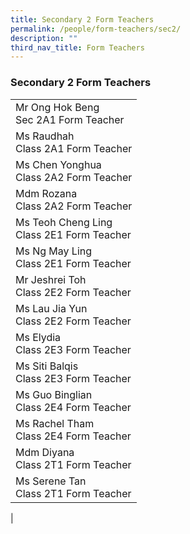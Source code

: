 ```yaml
---
title: Secondary 2 Form Teachers
permalink: /people/form-teachers/sec2/
description: ""
third_nav_title: Form Teachers
---
```

### **Secondary 2 Form Teachers**

|  |
|---|
| Mr Ong Hok Beng <br>Sec 2A1 Form Teacher |
| Ms Raudhah<br>Class 2A1 Form Teacher |
| Ms Chen Yonghua<br>Class 2A2 Form Teacher |
| Mdm Rozana<br>Class 2A2 Form Teacher |
| Ms Teoh Cheng Ling<br>Class 2E1 Form Teacher |
| Ms Ng May Ling<br>Class 2E1 Form Teacher |
| Mr Jeshrei Toh<br>Class 2E2 Form Teacher |
| Ms Lau Jia Yun<br>Class 2E2 Form Teacher |
| Ms Elydia<br>Class 2E3 Form Teacher |
| Ms Siti Balqis<br>Class 2E3 Form Teacher |
| Ms Guo Binglian<br>Class 2E4 Form Teacher |
| Ms Rachel Tham<br>Class 2E4 Form Teacher |
| Mdm Diyana<br>Class 2T1 Form Teacher |
| Ms Serene Tan<br>Class 2T1 Form Teacher |
|